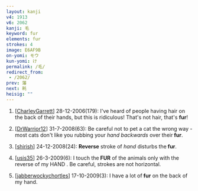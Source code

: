 ```yaml
---
layout: kanji
v4: 1913
v6: 2062
kanji: 毛
keyword: fur
elements: fur
strokes: 4
image: E6AF9B
on-yomi: モウ
kun-yomi: け
permalink: /毛/
redirect_from:
 - /2062/
prev: 藩
next: 耗
heisig: ""
---
```


1) [<a href="http://kanji.koohii.com/profile/CharleyGarrett">CharleyGarrett</a>] 28-12-2006(179): I&#039;ve heard of people having hair on the back of their hands, but this is ridiculous! That&#039;s not hair, that&#039;s <strong>fur</strong>!

2) [<a href="http://kanji.koohii.com/profile/DrWarrior12">DrWarrior12</a>] 31-7-2008(63): Be careful not to pet a cat the wrong way - most cats don&#039;t like you rubbing your <em>hand backwards</em> over their<strong> fur</strong>.

3) [<a href="http://kanji.koohii.com/profile/shirish">shirish</a>] 24-12-2008(24): <strong>Reverse</strong> stroke of <em>hand</em> disturbs the<strong> fur</strong>.

4) [<a href="http://kanji.koohii.com/profile/usis35">usis35</a>] 26-3-2009(6): I touch the<strong> FUR</strong> of the animals only with the reverse of my HAND . Be careful, strokes are not horizontal.

5) [<a href="http://kanji.koohii.com/profile/jabberwockychortles">jabberwockychortles</a>] 17-10-2009(3): I have a lot of<strong> fur</strong> on the back of my hand.

